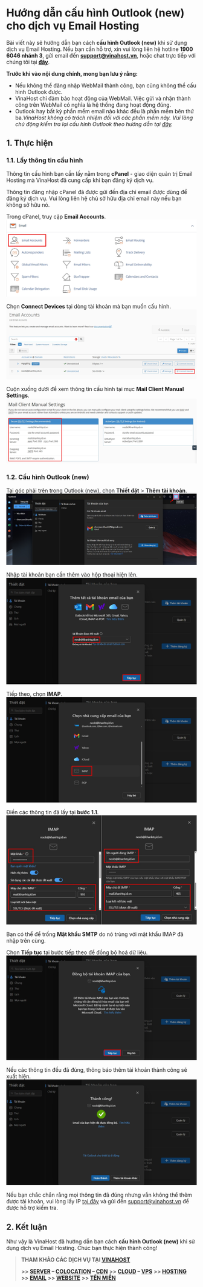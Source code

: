 # Hướng dẫn cấu hình Outlook (new) cho dịch vụ Email Hosting


Bài viết này sẽ hướng dẫn bạn cách **cấu hình Outlook (new)** khi sử dụng dịch vụ Email Hosting. Nếu bạn cần hỗ trợ, xin vui lòng liên hệ hotline **1900 6046 nhánh 3**, gửi email đến [**support@vinahost.vn**](mailto:support@vinahost.vn), hoặc chat trực tiếp với chúng tôi tại [**đây**](https://livechat.vinahost.vn/chat.php).


**Trước khi vào nội dung chính, mong bạn lưu ý rằng:**

- Nếu không thể đăng nhập WebMail thành công, bạn cũng không thể cấu hình Outlook được.
- VinaHost chỉ đảm bảo hoạt động của WebMail. Việc gửi và nhận thành công trên WebMail có nghĩa là hệ thống đang hoạt động đúng.
- Outlook hay bất kỳ phần mềm email nào khác đều là phần mềm bên thứ ba._VinaHost không có trách nhiệm đối với các phần mềm này. Vui lòng chủ động kiểm tra lại cấu hình Outlook theo hướng dẫn tại [đây](https://kb.vinahost.vn/Email/huong-dan-cau-hinh-email-tren-outlook/)._


## 1. Thực hiện

### 1.1. Lấy thông tin cấu hình

Thông tin cấu hình bạn cần lấy nằm trong **cPanel** - giao diện quản trị Email Hosting mà VinaHost đã cung cấp khi bạn đăng ký dịch vụ.

Thông tin đăng nhập cPanel đã được gửi đến địa chỉ email được dùng để đăng ký dịch vụ. Vui lòng liên hệ chủ sở hữu địa chỉ email này nếu bạn không sở hữu nó.

Trong cPanel, truy cập **Email Accounts**.
![Email Accounts](images/emailhosting-cau_hinh_outlook_new-01.jpg "Email Accounts")

Chọn **Connect Devices** tại dòng tài khoản mà bạn muốn cấu hình.
![Connect Devices](images/emailhosting-cau_hinh_outlook_new-02.jpg "Connect Devices")

Cuộn xuống dưới để xem thông tin cấu hình tại mục **Mail Client Manual Settings**.
![Thông tin cấu hình](images/emailhosting-cau_hinh_outlook_new-03.jpg "Thông tin cấu hình")


### 1.2. Cấu hình Outlook (new)

Tại góc phải trên trong Outlook (new), chọn **Thiết đặt** > **Thêm tài khoản**.
![Thêm tài khoản](images/emailhosting-cau_hinh_outlook_new-04.jpg "Thêm tài khoản")

Nhập tài khoản bạn cần thêm vào hộp thoại hiện lên.
![Nhập tài khoản](images/emailhosting-cau_hinh_outlook_new-05.jpg "Nhập tài khoản")

Tiếp theo, chọn **IMAP**.
![Chọn IMAP](images/emailhosting-cau_hinh_outlook_new-06.jpg "Chọn IMAP")

Điền các thông tin đã lấy tại **bước 1.1**.
![Điền thông tin](images/emailhosting-cau_hinh_outlook_new-07.jpg "Điền thông tin") 

Bạn có thể để trống **Mật khẩu SMTP** do nó trùng với mật khẩu IMAP đã nhập trên cùng.

Chọn **Tiếp tục** tại bước tiếp theo để đồng bộ hoá dữ liệu.
![Tiếp tục](images/emailhosting-cau_hinh_outlook_new-08.jpg "Tiếp tục")

Nếu các thông tin đều đã đúng, thông báo thêm tài khoản thành công sẽ xuất hiện.
![Thông báo thêm tài khoản thành công](images/emailhosting-cau_hinh_outlook_new-09.jpg "Thông báo thêm tài khoản thành công")


Nếu bạn chắc chắn rằng mọi thông tin đã đúng nhưng vẫn không thể thêm được tài khoản, vui lòng lấy IP [tại đây](https://ip.vinahost.vn/) và gửi đến [support@vinahost.vn](mailto:support@vinahost.vn) để được hỗ trợ kiểm tra.


## 2. Kết luận

Như vậy là VinaHost đã hướng dẫn bạn cách **cấu hình Outlook (new)** khi sử dụng dịch vụ Email Hosting. Chúc bạn thực hiện thành công!


> **THAM KHẢO CÁC DỊCH VỤ TẠI [VINAHOST](https://vinahost.vn/)**
>
> **\>> [SERVER](https://vinahost.vn/thue-may-chu-rieng/) – [COLOCATION](https://vinahost.vn/colocation.html) – [CDN](https://vinahost.vn/dich-vu-cdn-chuyen-nghiep)**
> **\>> [CLOUD](https://vinahost.vn/cloud-server-gia-re/) – [VPS](https://vinahost.vn/vps-ssd-chuyen-nghiep/)**
> **\>> [HOSTING](https://vinahost.vn/wordpress-hosting)**
> **\>> [EMAIL](https://vinahost.vn/email-hosting)**
> **\>> [WEBSITE](http://vinawebsite.vn/)**
> **\>> [TÊN MIỀN](https://vinahost.vn/ten-mien-gia-re/)**